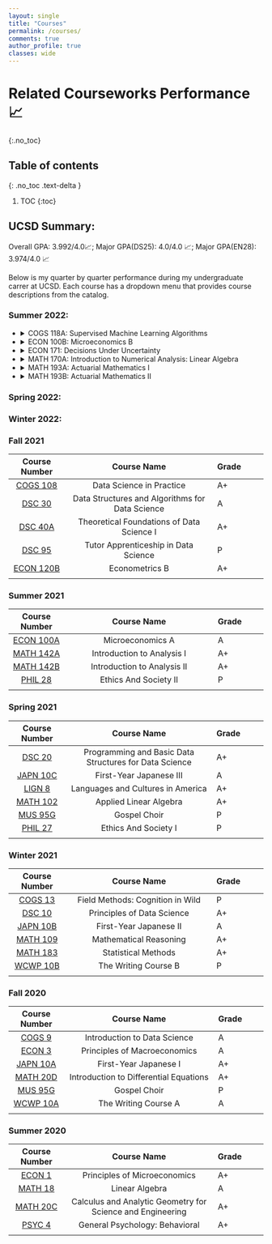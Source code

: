 ```yaml
---
layout: single
title: "Courses"
permalink: /courses/
comments: true
author_profile: true
classes: wide
---
```


# Related Courseworks Performance📈
{:.no_toc}

## Table of contents
{: .no_toc .text-delta }

1. TOC
{:toc}

## UCSD Summary:
 Overall GPA: 3.992/4.0📈; Major GPA(DS25): 4.0/4.0 📈; Major GPA(EN28): 3.974/4.0 📈


Below is my quarter by quarter performance during my undergraduate carrer at UCSD. Each course has a dropdown menu that provides course descriptions from the catalog.

### Summer 2022:

* <details>
    <summary>COGS 118A: Supervised Machine Learning Algorithms</summary>
    Grade received: [A+] <br>
    Description: This course introduces the mathematical formulations and algorithmic implementations of the core supervised machine learning methods. Topics in 118A include regression, nearest neighborhood, decision tree, support vector machine, and ensemble classifiers.
    </details>
* <details>
    <summary>ECON 100B: Microeconomics B</summary>
    Grade received: [A] <br>
    Description: Analysis of firms’ production and costs, the supply of output and demand factors of production. Analysis of perfectly competitive markets.
    </details>
* <details>
    <summary>ECON 171: Decisions Under Uncertainty</summary>
    Grade received: [A] <br>
    Description: Decision making when the consequences are uncertain. Decision trees, payoff tables, decision criteria, expected utility theory, risk aversion, sample information.
    </details>
* <details>
    <summary>MATH 170A: Introduction to Numerical Analysis: Linear Algebra</summary>
    Grade received: [A+] <br>
    Description: Analysis of numerical methods for linear algebraic systems and least squares problems. Orthogonalization methods. Ill conditioned problems. Eigenvalue and singular value computations.
    </details>
* <details>
    <summary>MATH 193A: Actuarial Mathematics I</summary>
    Grade received: [A+] <br>
    Description: Probabilistic Foundations of Insurance. Short-term risk models. Survival distributions and life tables. Introduction to life insurance.
    </details>
* <details>
    <summary>MATH 193B: Actuarial Mathematics II</summary>
    Grade received: [A+] <br>
    Description: Life Insurance and Annuities. Analysis of premiums and premium reserves. Introduction to multiple life functions and decrement models.
    </details>

### Spring 2022:

### Winter 2022:

### Fall 2021

| Course Number      | Course Name | Grade     |
| :----:        |    :----:   |          :---- |
| [COGS 108](https://github.com/COGS108)      | Data Science in Practice      | A+   |
| [DSC 30](https://sites.google.com/ucsd.edu/dsc30fall21/)   | Data Structures and Algorithms for Data Science        | A     |
|[DSC 40A](https://dsc-courses.github.io/dsc40a-2021-fa/)|Theoretical Foundations of Data Science I|A+|
|[DSC 95](https://sites.google.com/ucsd.edu/dsc-95-fall-2021)|Tutor Apprenticeship in Data Science|P|
|[ECON 120B](https://catalog.ucsd.edu/courses/ECON.html)|Econometrics B|A+|
|<img width=200/>|<img width=800/>|<img width=200/>|

### Summer 2021

| Course Number      | Course Name | Grade     |
| :----:        |    :----:   |          :---- |
| [ECON 100A](https://catalog.ucsd.edu/courses/ECON.html)      | Microeconomics A     | A   |
| [MATH 142A](https://catalog.ucsd.edu/courses/MATH.html)   | 	Introduction to Analysis I       | A+     |
|[MATH 142B](https://catalog.ucsd.edu/courses/MATH.html)|Introduction to Analysis II|A+|
|[PHIL 28](https://catalog.ucsd.edu/courses/PHIL.html)|Ethics And Society II|P|
|<img width=200/>|<img width=800/>|<img width=200/>|

### Spring 2021

| Course Number      | Course Name | Grade     |
| :----:        |    :----:   |          :---- |
| [DSC 20](https://sites.google.com/ucsd.edu/dsc20spring2021/)      | Programming and Basic Data Structures for Data Science    | A+   |
| [JAPN 10C](https://catalog.ucsd.edu/courses/JAPN.html)   | 	First-Year Japanese III      | A     |
|[LIGN 8](https://catalog.ucsd.edu/courses/LING.html)| Languages and Cultures in America|A+|
|[MATH 102](http://www.math.ucsd.edu/~jeggers/Archive/2021Spring/Math102/index.html)|Applied Linear Algebra|A+|
|[MUS 95G](https://catalog.ucsd.edu/courses/MUS.html)|Gospel Choir|P|
|[PHIL 27](https://catalog.ucsd.edu/courses/PHIL.html)|Ethics And Society I|P|
|<img width=200/>|<img width=800/>|<img width=200/>|

### Winter 2021

| Course Number      | Course Name | Grade     |
| :----:        |    :----:   |          :---- |
| [COGS 13](https://catalog.ucsd.edu/courses/COGS.html)      | 	Field Methods: Cognition in Wild     | P   |
| [DSC 10](https://dsc10.com/)   | 	Principles of Data Science       | A+     |
|[JAPN 10B](https://catalog.ucsd.edu/courses/JAPN.html)|First-Year Japanese II|A|
|[MATH 109](https://catalog.ucsd.edu/courses/MATH.html)|Mathematical Reasoning|A+|
|[MATH 183](https://catalog.ucsd.edu/courses/MATH.html)|Statistical Methods|A+|
|[WCWP 10B](https://warren.ucsd.edu/warren-writing/wcwp-10b.html)|The Writing Course B|P|
|<img width=200/>|<img width=800/>|<img width=200/>|

### Fall 2020

| Course Number      | Course Name | Grade     |
| :----:        |    :----:   |          :---- |
| [COGS 9](https://catalog.ucsd.edu/courses/COGS.html)      | 	Introduction to Data Science     | A   |
| [ECON 3](https://catalog.ucsd.edu/courses/ECON.html)   | 	Principles of Macroeconomics       | A     |
|[JAPN 10A](https://catalog.ucsd.edu/courses/JAPN.html)|First-Year Japanese I|A+|
|[MATH 20D](https://www.math.ucsd.edu/~yuz018/2020fall/20da00.html)|Introduction to Differential Equations|A+|
|[MUS 95G](https://catalog.ucsd.edu/courses/MUS.html)|Gospel Choir|P|
|[WCWP 10A](https://warren.ucsd.edu/warren-writing/wcwp-10a.html)|The Writing Course A|A|
|<img width=200/>|<img width=800/>|<img width=200/>|

### Summer 2020

| Course Number      | Course Name | Grade     |
| :----:        |    :----:   |          :---- |
| [ECON 1](https://catalog.ucsd.edu/courses/ECON.html)      | Principles of Microeconomics     | A+   |
| [MATH 18](https://sites.google.com/ucsd.edu/18s120/)   | 	Linear Algebra       | A    |
|[MATH 20C](https://catalog.ucsd.edu/courses/MATH.html)|Calculus and Analytic Geometry for Science and Engineering|A+|
|[PSYC 4](https://catalog.ucsd.edu/courses/PSYC.html)|General Psychology: Behavioral|A+|
|<img width=200/>|<img width=800/>|<img width=200/>|